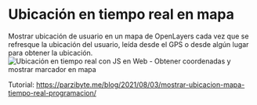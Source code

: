 # Ubicación en tiempo real en mapa
Mostrar ubicación de usuario en un mapa de OpenLayers cada vez que se refresque la ubicación del usuario, leída desde el GPS o desde algún lugar para obtener la ubicación.
![Ubicación en tiempo real con JS en Web - Obtener coordenadas y mostrar marcador en mapa](https://parzibyte.me/blog/wp-content/uploads/2021/08/Mostrar-ubicacion-de-usuario-en-mapa-usando-JavaScript-GPS-y-OpenLayers.png)

Tutorial: https://parzibyte.me/blog/2021/08/03/mostrar-ubicacion-mapa-tiempo-real-programacion/
